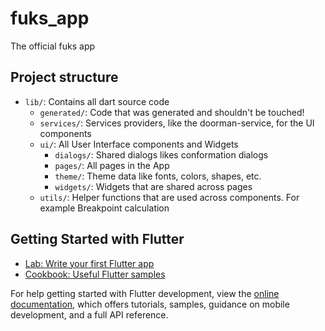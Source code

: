 # fuks_app

The official fuks app

## Project structure

- ```lib/```: Contains all dart source code
  - ```generated/```: Code that was generated and shouldn't be touched!
  - ```services/```: Services providers, like the doorman-service, for the UI components
  - ```ui/```: All User Interface components and Widgets
    - ```dialogs/```: Shared dialogs likes conformation dialogs
    - ```pages/```: All pages in the App
    - ```theme/```: Theme data like fonts, colors, shapes, etc.
    - ```widgets/```: Widgets that are shared across pages
  - ```utils/```: Helper functions that are used across components. For example Breakpoint calculation

## Getting Started with Flutter
- [Lab: Write your first Flutter app](https://docs.flutter.dev/get-started/codelab)
- [Cookbook: Useful Flutter samples](https://docs.flutter.dev/cookbook)

For help getting started with Flutter development, view the
[online documentation](https://docs.flutter.dev/), which offers tutorials,
samples, guidance on mobile development, and a full API reference.
